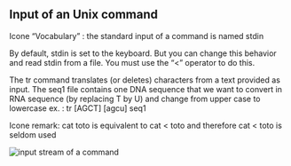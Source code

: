 ## Input of an Unix command

Icone “Vocabulary” : the standard input of a command is named stdin

By default, stdin is set to the keyboard. But you can change this behavior and read stdin from a file. You must use the “<” operator to do this.

The tr command translates (or deletes) characters from a text provided as input. The seq1 file contains one DNA sequence that we want to convert in RNA sequence (by replacing T by U) and change from upper case to lowercase
ex. : tr [AGCT] [agcu] seq1 

Icone remark: cat toto is equivalent to cat < toto and therefore cat < toto is seldom used

![input stream of a command](./assets/stream_infile.png)
